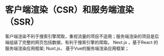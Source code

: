 
# 客户端渲染（CSR）和服务端渲染（SSR）
客户端渲染不利于搜索引擎爬取，重视流量的项目不适用；服务端渲染的项目是后端组装了完整的网页包括数据，有利于搜索引擎的爬取。
Next.js ，基于React 的服务端渲染应用框架; 
Nuxt.js， 基于Vue的服务端渲染应用框架；
